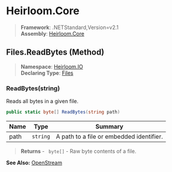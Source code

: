# Heirloom.Core

> **Framework**: .NETStandard,Version=v2.1  
> **Assembly**: [Heirloom.Core][0]

## Files.ReadBytes (Method)

> **Namespace**: [Heirloom.IO][0]  
> **Declaring Type**: [Files][1]

### ReadBytes(string)

Reads all bytes in a given file.

```cs
public static byte[] ReadBytes(string path)
```

| Name | Type     | Summary                                  |
|------|----------|------------------------------------------|
| path | `string` | A path to a file or embedded identifier. |

> **Returns** - ` byte[]` - Raw byte contents of a file.

**See Also:** [OpenStream][2]

[0]: ../../../Heirloom.Core.md
[1]: ../Files.md
[2]: OpenStream.md
